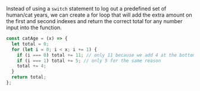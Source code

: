 Instead of using a `switch` statement to log out a predefined set of human/cat years, we can create a for loop that will add the extra amount on the first and second indexes and return the correct total for any number input into the function.

```js
const catAge = (x) => {
  let total = 0;
  for (let i = 0; i < x; i += 1) {
    if (i === 0) total += 11; // only 11 because we add 4 at the bottom of every loop
    if (i === 1) total += 5; // only 5 for the same reason
    total += 4;
  }
  return total;
};
```
